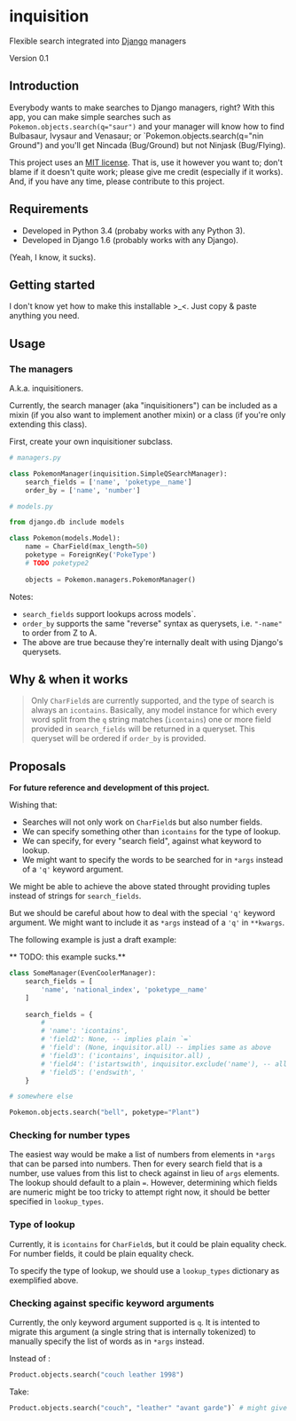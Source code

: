 # inquisition

Flexible search integrated into [Django](https://www.djangoproject.com/) managers

Version 0.1

## Introduction

Everybody wants to make searches to Django managers, right? With this app, you can make simple searches such as `Pokemon.objects.search(q="saur")` and your manager will know how to find Bulbasaur, Ivysaur and Venasaur; or `Pokemon.objects.search(q="nin Ground") and you'll get Nincada (Bug/Ground) but not Ninjask (Bug/Flying).

This project uses an [MIT license](http://opensource.org/licenses/MIT). That is, use it however you want to; don't blame if it doesn't quite work; please give me credit (especially if it works). And, if you have any time, please contribute to this project.

## Requirements

- Developed in Python 3.4 (probaby works with any Python 3).
- Developed in Django 1.6 (probably works with any Django).

(Yeah, I know, it sucks).

## Getting started

I don't know yet how to make this installable >_<. Just copy & paste anything you need.

## Usage

### The managers

A.k.a. inquisitioners.

Currently, the search manager (aka "inquisitioners") can be included as a mixin (if you also want to implement another mixin) or a class (if you're only extending this class).

First, create your own inquisitioner subclass.

```Python
# managers.py

class PokemonManager(inquisition.SimpleQSearchManager):
    search_fields = ['name', 'poketype__name']
    order_by = ['name', 'number']

# models.py

from django.db include models

class Pokemon(models.Model):
    name = CharField(max_length=50)
    poketype = ForeignKey('PokeType')
    # TODO poketype2
    
    objects = Pokemon.managers.PokemonManager()
```

Notes:
- `search_fields` support lookups across models`.
- `order_by` supports the same "reverse" syntax as querysets, i.e. `"-name"` to order from Z to A.
- The above are true because they're internally dealt with using Django's querysets.

## Why & when it works

> Only `CharField`s are currently supported, and the type of search is always an `icontains`. Basically, any model instance for which every word split from the `q` string matches (`icontains`) one or more field provided in `search_fields` will be returned in a queryset. This queryset will be ordered if `order_by` is provided.

## Proposals

**For future reference and development of this project.**

Wishing that:
- Searches will not only work on `CharField`s but also number fields.
- We can specify something other than `icontains` for the type of lookup.
- We can specify, for every "search field", against what keyword to lookup.
- We might want to specify the words to be searched for in `*args` instead of a `'q'` keyword argument.

We might be able to achieve the above stated throught providing tuples instead of strings for `search_fields`.

But we should be careful about how to deal with the special `'q'` keyword argument. We might want to include it as `*args` instead of a `'q'` in `**kwargs`.

The following example is just a draft example:

** TODO: this example sucks.**

```Python
class SomeManager(EvenCoolerManager):
    search_fields = [
        'name', 'national_index', 'poketype__name'
    ]
    
    search_fields = {
        # 
        # 'name': 'icontains',
        # 'field2': None, -- implies plain `=`
        # 'field': (None, inquisitor.all) -- implies same as above
        # 'field3': ('icontains', inquisitor.all) ,
        # 'field4': ('istartswith', inquisitor.exclude('name'), -- all search fields except 'name'
        # 'field5': ('endswith', '
    }

# somewhere else

Pokemon.objects.search("bell", poketype="Plant")
```

### Checking for number types

The easiest way would be make a list of numbers from elements in `*args` that can be parsed into numbers. Then for every search field that is a number, use values from this list to check against in lieu of `args` elements. The lookup should default to a plain `=`. However, determining which fields are numeric might be too tricky to attempt right now, it should be better specified in `lookup_types`.

### Type of lookup 

Currently, it is `icontains` for `CharField`s, but it could be plain equality check. For number fields, it could be plain equality check.

To specify the type of lookup, we should use a `lookup_types` dictionary as exemplified above.

### Checking against specific keyword arguments

Currently, the only keyword argument supported is `q`. It is intented to migrate this argument (a single string that is internally tokenized) to manually specify the list of words as in `*args` instead.

Instead of :
```Python
Product.objects.search("couch leather 1998")
```

Take:
```Python
Product.objects.search("couch", "leather" "avant garde")` # might give a slightly better performance
```
